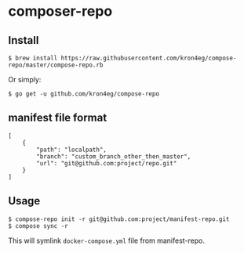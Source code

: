 # composer-repo

## Install

    $ brew install https://raw.githubusercontent.com/kron4eg/compose-repo/master/compose-repo.rb

Or simply:

    $ go get -u github.com/kron4eg/compose-repo

## manifest file format

    [
        {
            "path": "localpath",
            "branch": "custom_branch_other_then_master",
            "url": "git@github.com:project/repo.git"
        }
    ]

## Usage

    $ compose-repo init -r git@github.com:project/manifest-repo.git
    $ compose sync -r

This will symlink `docker-compose.yml` file from manifest-repo.
